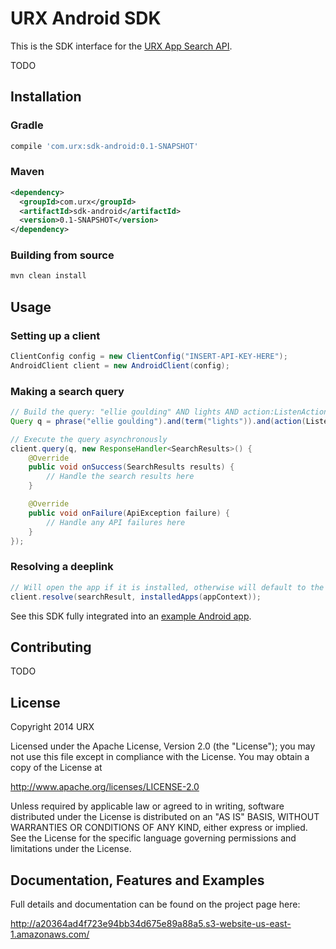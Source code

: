 URX Android SDK
===============

This is the SDK interface for the [URX App Search API](http://a20364ad4f723e94bb34d675e89a88a5.s3-website-us-east-1.amazonaws.com/).

TODO

Installation
------------

### Gradle
```gradle
compile 'com.urx:sdk-android:0.1-SNAPSHOT'
```

### Maven
```xml
<dependency>
  <groupId>com.urx</groupId>
  <artifactId>sdk-android</artifactId>
  <version>0.1-SNAPSHOT</version>
</dependency>
```

### Building from source
```bash
mvn clean install
```

Usage
-----

### Setting up a client
```java
ClientConfig config = new ClientConfig("INSERT-API-KEY-HERE");
AndroidClient client = new AndroidClient(config);
```

### Making a search query
```java
// Build the query: "ellie goulding" AND lights AND action:ListenAction
Query q = phrase("ellie goulding").and(term("lights")).and(action(Listen));

// Execute the query asynchronously
client.query(q, new ResponseHandler<SearchResults>() {
    @Override
    public void onSuccess(SearchResults results) {
        // Handle the search results here
    }

	@Override
	public void onFailure(ApiException failure) {
		// Handle any API failures here
	}
});
```

### Resolving a deeplink
```java
// Will open the app if it is installed, otherwise will default to the mobile website
client.resolve(searchResult, installedApps(appContext));
```

See this SDK fully integrated into an [example Android app](https://github.com/URXtech/urx-sdk-android-demo).

Contributing
------------
TODO

License
-------
Copyright 2014 URX

Licensed under the Apache License, Version 2.0 (the "License");
you may not use this file except in compliance with the License.
You may obtain a copy of the License at

   http://www.apache.org/licenses/LICENSE-2.0

Unless required by applicable law or agreed to in writing, software
distributed under the License is distributed on an "AS IS" BASIS,
WITHOUT WARRANTIES OR CONDITIONS OF ANY KIND, either express or implied.
See the License for the specific language governing permissions and
limitations under the License.

Documentation, Features and Examples
------------------------------------
Full details and documentation can be found on the project page here:

http://a20364ad4f723e94bb34d675e89a88a5.s3-website-us-east-1.amazonaws.com/

